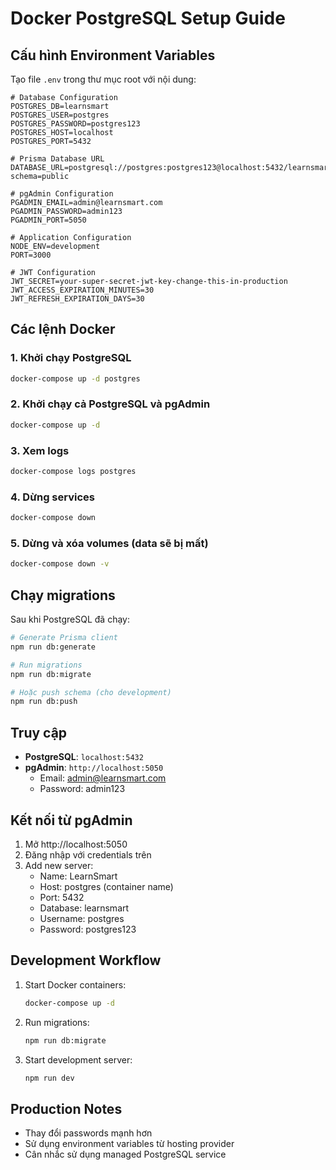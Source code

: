 # Docker PostgreSQL Setup Guide

## Cấu hình Environment Variables

Tạo file `.env` trong thư mục root với nội dung:

```env
# Database Configuration
POSTGRES_DB=learnsmart
POSTGRES_USER=postgres
POSTGRES_PASSWORD=postgres123
POSTGRES_HOST=localhost
POSTGRES_PORT=5432

# Prisma Database URL
DATABASE_URL=postgresql://postgres:postgres123@localhost:5432/learnsmart?schema=public

# pgAdmin Configuration
PGADMIN_EMAIL=admin@learnsmart.com
PGADMIN_PASSWORD=admin123
PGADMIN_PORT=5050

# Application Configuration
NODE_ENV=development
PORT=3000

# JWT Configuration
JWT_SECRET=your-super-secret-jwt-key-change-this-in-production
JWT_ACCESS_EXPIRATION_MINUTES=30
JWT_REFRESH_EXPIRATION_DAYS=30
```

## Các lệnh Docker

### 1. Khởi chạy PostgreSQL

```bash
docker-compose up -d postgres
```

### 2. Khởi chạy cả PostgreSQL và pgAdmin

```bash
docker-compose up -d
```

### 3. Xem logs

```bash
docker-compose logs postgres
```

### 4. Dừng services

```bash
docker-compose down
```

### 5. Dừng và xóa volumes (data sẽ bị mất)

```bash
docker-compose down -v
```

## Chạy migrations

Sau khi PostgreSQL đã chạy:

```bash
# Generate Prisma client
npm run db:generate

# Run migrations
npm run db:migrate

# Hoặc push schema (cho development)
npm run db:push
```

## Truy cập

- **PostgreSQL**: `localhost:5432`
- **pgAdmin**: `http://localhost:5050`
  - Email: admin@learnsmart.com
  - Password: admin123

## Kết nối từ pgAdmin

1. Mở http://localhost:5050
2. Đăng nhập với credentials trên
3. Add new server:
   - Name: LearnSmart
   - Host: postgres (container name)
   - Port: 5432
   - Database: learnsmart
   - Username: postgres
   - Password: postgres123

## Development Workflow

1. Start Docker containers:

   ```bash
   docker-compose up -d
   ```

2. Run migrations:

   ```bash
   npm run db:migrate
   ```

3. Start development server:
   ```bash
   npm run dev
   ```

## Production Notes

- Thay đổi passwords mạnh hơn
- Sử dụng environment variables từ hosting provider
- Cân nhắc sử dụng managed PostgreSQL service
